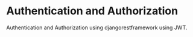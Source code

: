 # Authentication and Authorization

Authentication and Authorization using djangorestframework using JWT.
